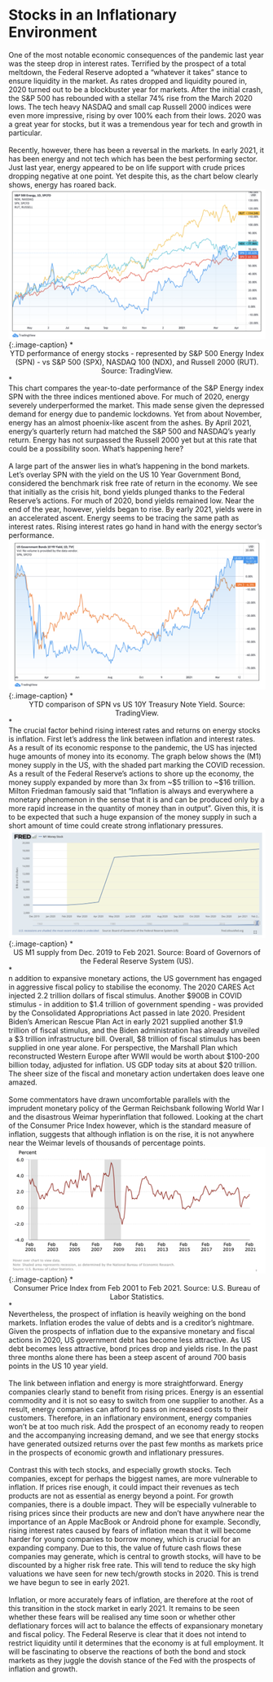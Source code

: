 # Stocks in an Inflationary Environment

<div class='straits'>
One of the most notable economic consequences of the pandemic last year was the steep drop in interest rates. Terrified by the prospect of a total meltdown, the Federal Reserve adopted a “whatever it takes” stance to ensure liquidity in the market. As rates dropped and liquidity poured in, 2020 turned out to be a blockbuster year for markets. After the initial crash, the S&P 500 has rebounded with a stellar 74% rise from the March 2020 lows. The tech heavy NASDAQ and small cap Russell 2000 indices were even more impressive, rising by over 100% each from their lows. 2020 was a great year for stocks, but it was a tremendous year for tech and growth in particular.
</div><br>

<div id="wheremoney" class='straits'>
Recently, however, there has been a reversal in the markets. In early 2021, it has been energy and not tech which has been the best performing sector. Just last year, energy appeared to be on life support with crude prices dropping negative at one point. Yet despite this, as the chart below
clearly shows, energy has roared back.
</div>
<div style="text-align:center"><img src="./indices.png" /></div>
{:.image-caption}
*<center>YTD performance of energy stocks - represented by S&P 500 Energy Index (SPN) - vs S&P 500 (SPX), NASDAQ 100 (NDX), and Russell 2000 (RUT). Source: TradingView.</center>*

<div class='straits'>
This chart compares the year-to-date performance of the S&P Energy index SPN with the three indices mentioned above. For much of 2020, energy severely underperformed the market. This made sense given the depressed demand for energy due to pandemic lockdowns. Yet from about November, energy has an almost phoenix-like ascent from the ashes. By April 2021, energy’s quarterly return had matched the S&P 500 and NASDAQ’s yearly return. Energy has not surpassed the Russell 2000 yet but at this rate that could be a possibility soon. What’s happening here?
</div><br>
<div id="core" class='straits'>
A large part of the answer lies in what’s happening in the bond markets. Let’s overlay SPN with the yield on the US 10 Year Government Bond, considered the benchmark risk free rate of return in the economy. We see that initially as the crisis hit, bond yields plunged thanks to the Federal Reserve’s actions. For much of 2020, bond yields remained low. Near the end of the year, however, yields began to rise. By early 2021, yields were in an accelerated ascent. Energy seems to be tracing the same path as interest rates. Rising interest rates go hand in hand with the energy sector’s performance.
</div>
<div style="text-align:center"><img src="./EnergyVTrate.png" /></div>
{:.image-caption}
*<center>YTD comparison of SPN vs US 10Y Treasury Note Yield. Source: TradingView.</center>*

<div class='straits'>
The crucial factor behind rising interest rates and returns on energy stocks is inflation. First let’s address the link between inflation and interest rates. As a result of its economic response to the pandemic, the US has injected huge amounts of money into its economy. The graph below shows the (M1) money supply in the US, with the shaded part marking the COVID recession. As a result of the Federal Reserve’s actions to shore up the economy, the money supply expanded by more than 3x from ~$5 trillion to ~$16 trillion. Milton Friedman famously said that “Inflation is always and everywhere a monetary phenomenon in the sense that it is and can be produced only by a more rapid increase in the quantity of money than in output”.  Given this, it is to be expected that such a huge expansion of the money supply in such a short amount of time could create strong inflationary pressures.
</div>
<div style="text-align:center"><img src="./M1.png" /></div>
{:.image-caption}
*<center>US M1 supply from Dec. 2019 to Feb 2021. Source: Board of Governors of the Federal Reserve System (US).</center>*
<div class='straits'>
n addition to expansive monetary actions, the US government has engaged in aggressive fiscal policy to stabilise the economy. The 2020 CARES Act injected 2.2 trillion dollars of fiscal stimulus. Another $900B in COVID stimulus - in addition to $1.4 trillion of government spending - was provided by the Consolidated Appropriations Act passed in late 2020. President Biden’s American Rescue Plan Act in early 2021 supplied another $1.9 trillion of fiscal stimulus, and the Biden administration has already unveiled a $3 trillion infrastructure bill. Overall, $8 trillion of fiscal stimulus has been supplied in one year alone. For perspective, the Marshall Plan which reconstructed Western Europe after WWII would be worth about $100-200 billion today, adjusted for inflation. US GDP today sits at about $20 trillion. The sheer size of the fiscal and monetary action undertaken does leave one amazed.
</div><br>
<div class="straits">
Some commentators have drawn uncomfortable parallels with the imprudent monetary policy of the German Reichsbank following World War I and the disastrous Weimar hyperinflation that followed. Looking at the chart of the Consumer Price Index however, which is the standard measure of inflation, suggests that although inflation is on the rise, it is not anywhere near the Weimar levels of thousands of percentage points.  
</div>
<div style="text-align:center"><img src="./CPI.png" /></div>
{:.image-caption}
*<center>Consumer Price Index from Feb 2001 to Feb 2021. Source: U.S. Bureau of Labor Statistics.</center>*

<div class='straits'>
Nevertheless, the prospect of inflation is heavily weighing on the bond markets. Inflation erodes the value of debts and is a creditor’s nightmare. Given the prospects of inflation due to the expansive monetary and fiscal actions in 2020, US government debt has become less attractive. As US debt becomes less attractive, bond prices drop and yields rise. In the past three months alone there has been a steep ascent of around 700 basis points in the US 10 year yield.
</div><br>
<div class='straits'>
The link between inflation and energy is more straightforward. Energy companies clearly stand to benefit from rising prices. Energy is an essential commodity and it is not so easy to switch from one supplier to another. As a result, energy companies can afford to pass on increased costs to their customers. Therefore, in an inflationary environment, energy companies won’t be at too much risk. Add the prospect of an economy ready to reopen and the accompanying increasing demand, and we see that energy stocks have generated outsized returns over the past few months as markets price in the prospects of economic growth and inflationary pressures.
</div><br>
<div class='straits'>
Contrast this with tech stocks, and especially growth stocks. Tech companies, except for perhaps the biggest names, are more vulnerable to inflation. If prices rise enough, it could impact their revenues as tech products are not as essential as energy beyond a point. For growth companies, there is a double impact. They will be especially vulnerable to rising prices since their products are new and don’t have anywhere near the importance of an Apple MacBook or Android phone for example. Secondly, rising interest rates caused by fears of inflation mean that it will become harder for young companies to borrow money, which is crucial for an expanding company. Due to this, the value of future cash flows these companies may generate, which is central to growth stocks, will have to be discounted by a higher risk free rate. This will tend to reduce the sky high valuations we have seen for new tech/growth stocks in 2020. This is trend we have begun to see in early 2021.
</div><br>
<div class='straits'>
Inflation, or more accurately fears of inflation, are therefore at the root of this transition in the stock market in early 2021. It remains to be seen whether these fears will be realised any time soon or whether other deflationary forces will act to balance the effects of expansionary monetary and fiscal policy. The Federal Reserve is clear that it does not intend to restrict liquidity until it determines that the economy is at full employment. It will be fascinating to observe the reactions of both the bond and stock markets as they juggle the dovish stance of the Fed with the prospects of inflation and growth.
</div><br>
